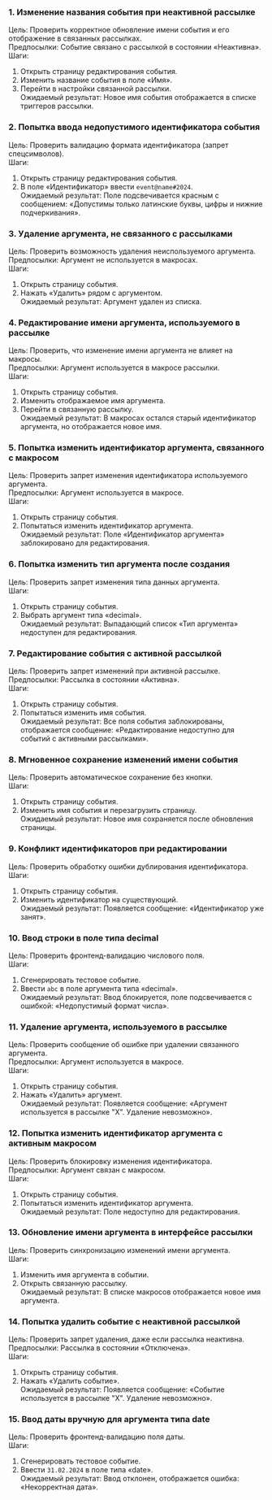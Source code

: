 ### 1. **Изменение названия события при неактивной рассылке**  
Цель: Проверить корректное обновление имени события и его отображение в связанных рассылках.  
Предпосылки: Событие связано с рассылкой в состоянии «Неактивна».  
Шаги:  
1. Открыть страницу редактирования события.  
2. Изменить название события в поле «Имя».  
3. Перейти в настройки связанной рассылки.  
Ожидаемый результат: Новое имя события отображается в списке триггеров рассылки.  

### 2. **Попытка ввода недопустимого идентификатора события**  
Цель: Проверить валидацию формата идентификатора (запрет спецсимволов).  
Шаги:  
1. Открыть страницу редактирования события.  
2. В поле «Идентификатор» ввести `event@name#2024`.  
Ожидаемый результат: Поле подсвечивается красным с сообщением: «Допустимы только латинские буквы, цифры и нижние подчеркивания».  

### 3. **Удаление аргумента, не связанного с рассылками**  
Цель: Проверить возможность удаления неиспользуемого аргумента.  
Предпосылки: Аргумент не используется в макросах.  
Шаги:  
1. Открыть страницу события.  
2. Нажать «Удалить» рядом с аргументом.  
Ожидаемый результат: Аргумент удален из списка.  

### 4. **Редактирование имени аргумента, используемого в рассылке**  
Цель: Проверить, что изменение имени аргумента не влияет на макросы.  
Предпосылки: Аргумент используется в макросе рассылки.  
Шаги:  
1. Открыть страницу события.  
2. Изменить отображаемое имя аргумента.  
3. Перейти в связанную рассылку.  
Ожидаемый результат: В макросах остался старый идентификатор аргумента, но отображается новое имя.  

### 5. **Попытка изменить идентификатор аргумента, связанного с макросом**  
Цель: Проверить запрет изменения идентификатора используемого аргумента.  
Предпосылки: Аргумент используется в макросе.  
Шаги:  
1. Открыть страницу события.  
2. Попытаться изменить идентификатор аргумента.  
Ожидаемый результат: Поле «Идентификатор аргумента» заблокировано для редактирования.  

### 6. **Попытка изменить тип аргумента после создания**  
Цель: Проверить запрет изменения типа данных аргумента.  
Шаги:  
1. Открыть страницу события.  
2. Выбрать аргумент типа «decimal».  
Ожидаемый результат: Выпадающий список «Тип аргумента» недоступен для редактирования.  

### 7. **Редактирование события с активной рассылкой**  
Цель: Проверить запрет изменений при активной рассылке.  
Предпосылки: Рассылка в состоянии «Активна».  
Шаги:  
1. Открыть страницу события.  
2. Попытаться изменить имя события.  
Ожидаемый результат: Все поля события заблокированы, отображается сообщение: «Редактирование недоступно для событий с активными рассылками».  

### 8. **Мгновенное сохранение изменений имени события**  
Цель: Проверить автоматическое сохранение без кнопки.  
Шаги:  
1. Открыть страницу события.  
2. Изменить имя события и перезагрузить страницу.  
Ожидаемый результат: Новое имя сохраняется после обновления страницы.  

### 9. **Конфликт идентификаторов при редактировании**  
Цель: Проверить обработку ошибки дублирования идентификатора.  
Шаги:  
1. Открыть страницу события.  
2. Изменить идентификатор на существующий.  
Ожидаемый результат: Появляется сообщение: «Идентификатор уже занят».  

### 10. **Ввод строки в поле типа decimal**  
Цель: Проверить фронтенд-валидацию числового поля.  
Шаги:  
1. Сгенерировать тестовое событие.  
2. Ввести `abc` в поле аргумента типа «decimal».  
Ожидаемый результат: Ввод блокируется, поле подсвечивается с ошибкой: «Недопустимый формат числа».  

### 11. **Удаление аргумента, используемого в рассылке**  
Цель: Проверить сообщение об ошибке при удалении связанного аргумента.  
Предпосылки: Аргумент используется в макросе.  
Шаги:  
1. Открыть страницу события.  
2. Нажать «Удалить» аргумент.  
Ожидаемый результат: Появляется сообщение: «Аргумент используется в рассылке "X". Удаление невозможно».  

### 12. **Попытка изменить идентификатор аргумента с активным макросом**  
Цель: Проверить блокировку изменения идентификатора.  
Предпосылки: Аргумент связан с макросом.  
Шаги:  
1. Открыть страницу события.  
2. Попытаться изменить идентификатор аргумента.  
Ожидаемый результат: Поле недоступно для редактирования.  

### 13. **Обновление имени аргумента в интерфейсе рассылки**  
Цель: Проверить синхронизацию изменений имени аргумента.  
Шаги:  
1. Изменить имя аргумента в событии.  
2. Открыть связанную рассылку.  
Ожидаемый результат: В списке макросов отображается новое имя аргумента.  

### 14. **Попытка удалить событие с неактивной рассылкой**  
Цель: Проверить запрет удаления, даже если рассылка неактивна.  
Предпосылки: Рассылка в состоянии «Отключена».  
Шаги:  
1. Открыть страницу события.  
2. Нажать «Удалить событие».  
Ожидаемый результат: Появляется сообщение: «Событие используется в рассылке "X". Удаление невозможно».  

### 15. **Ввод даты вручную для аргумента типа date**  
Цель: Проверить фронтенд-валидацию поля даты.  
Шаги:  
1. Сгенерировать тестовое событие.  
2. Ввести `31.02.2024` в поле типа «date».  
Ожидаемый результат: Ввод отклонен, отображается ошибка: «Некорректная дата».